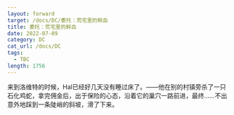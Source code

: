 ```yaml
---
layout: forward
target: /docs/DC/委托：荒宅里的鲜血
title: 委托：荒宅里的鲜血
date: 2022-07-09
category: DC
cat_url: /docs/DC
tags: 
  - TBC
length: 1756
---
```


来到洛维特的时候，Hal已经好几天没有睡过床了。——他在别的村镇旁杀了一只石化鸡蛇，拿完佣金后，出于保险的心态，沿着它的巢穴一路前进，最终……不出意外地踩到一条陡峭的斜坡，滑了下来。
